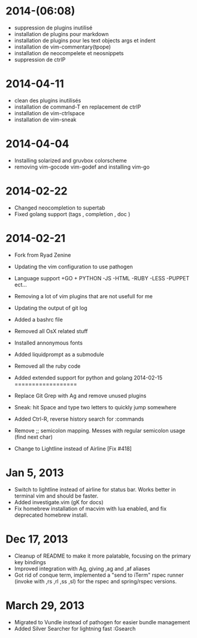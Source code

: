 2014-(06:08)
==================
  * suppression de plugins inutilisé
  * installation de plugins pour markdown
  * installation de plugins pour les text objects args et indent
  * installation de vim-commentary(tpope) 
  * installation de neocompelete et neosnippets
  * suppression de ctrlP

2014-04-11
==================
 * clean des plugins inutilisés 
 * installation de command-T en replacement de ctrlP
 * installation de vim-ctrlspace 
 * installation de vim-sneak

2014-04-04
==================
 * Installing solarized and gruvbox colorscheme
 * removing vim-gocode vim-godef and installing vim-go

2014-02-22
==================
 * Changed neocompletion to supertab
 * Fixed golang support (tags , completion , doc )
 
2014-02-21
==================
 
 * Fork from Ryad Zenine 
 * Updating the vim configuration to use pathogen
 * Language support +GO + PYTHON -JS -HTML -RUBY -LESS -PUPPET ect... 
 * Removing a lot of vim plugins that are not usefull for me 
 * Updating the output of git log
 * Added a bashrc file 
 * Removed all OsX related stuff
 * Installed annonymous fonts 
 * Added liquidprompt as a submodule  
 * Removed all the ruby code 
 * Added extended support for python and golang
2014-02-15
==================

 * Replace Git Grep with Ag and remove unused plugins
 * Sneak: hit Space and type two letters to quickly jump somewhere
 * Added Ctrl-R, reverse history search for :commands
 * Remove ;; semicolon mapping. Messes with regular semicolon usage (find next char)
 * Change to Lightline instead of Airline [Fix #418]

Jan 5, 2013
==================

* Switch to lightline instead of airline for status bar. Works better in terminal vim and should be faster.
* Added investigate.vim (gK for docs)
* Fix homebrew installation of macvim with lua enabled, and fix deprecated homebrew install.

Dec 17, 2013
==================

* Cleanup of README to make it more palatable, focusing on the primary key bindings
* Improved integration with Ag, giving ,ag and ,af aliases
* Got rid of conque term, implemented a "send to iTerm" rspec runner (invoke with ,rs ,rl ,ss ,sl) for the rspec and spring/rspec versions.

March 29, 2013
==================

* Migrated to Vundle instead of pathogen for easier bundle management
* Added Silver Searcher for lightning fast :Gsearch
